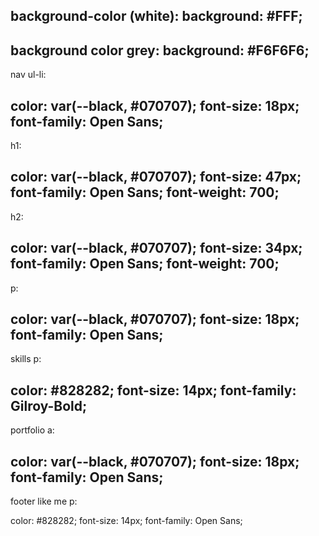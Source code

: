 background-color (white): 
background: #FFF;
------------------------
background color grey:
background: #F6F6F6;
------------------------
nav ul-li:

color: var(--black, #070707);
font-size: 18px;
font-family: Open Sans;
------------------------
h1:

color: var(--black, #070707);
font-size: 47px;
font-family: Open Sans;
font-weight: 700;
------------------------
h2:

color: var(--black, #070707);
font-size: 34px;
font-family: Open Sans;
font-weight: 700;
------------------------
p:

color: var(--black, #070707);
font-size: 18px;
font-family: Open Sans;
------------------------
skills p:

color: #828282;
font-size: 14px;
font-family: Gilroy-Bold;
------------------------
portfolio a:

color: var(--black, #070707);
font-size: 18px;
font-family: Open Sans;
------------------------
footer like me p:

color: #828282;
font-size: 14px;
font-family: Open Sans;
